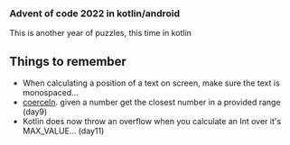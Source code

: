 ### Advent of code 2022 in kotlin/android

This is another year of puzzles, this time in kotlin

## Things to remember

 - When calculating a position of a text on screen, make sure the text is monospaced...
 - [coerceIn](https://kotlinlang.org/api/latest/jvm/stdlib/kotlin.ranges/coerce-in.html). given a number get the closest number in a provided range (day9)
 - Kotlin does now throw an overflow when you calculate an Int over it's MAX_VALUE... (day11)
